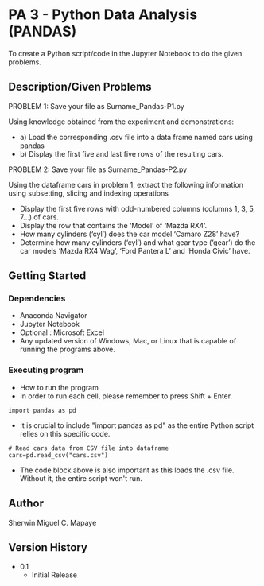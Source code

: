 # PA 3 - Python Data Analysis (PANDAS)

To create a Python script/code in the Jupyter Notebook to do the given problems.

## Description/Given Problems

PROBLEM 1: Save your file as Surname_Pandas-P1.py

Using knowledge obtained from the experiment and demonstrations:
   - a) Load the corresponding .csv file into a data frame named cars using pandas
   - b) Display the first five and last five rows of the resulting cars.

PROBLEM 2: Save your file as Surname_Pandas-P2.py

Using the dataframe cars in problem 1, extract the following information using subsetting, slicing and indexing operations
   - Display the first five rows with odd-numbered columns (columns 1, 3, 5, 7…) of cars.
   - Display the row that contains the ‘Model’ of ‘Mazda RX4’.
   - How many cylinders (‘cyl’) does the car model ‘Camaro Z28’ have?
   - Determine how many cylinders (‘cyl’) and what gear type (‘gear’) do the car models ‘Mazda RX4 Wag’, ‘Ford Pantera L’ and ‘Honda Civic’ have.

## Getting Started

### Dependencies

* Anaconda Navigator
* Jupyter Notebook
* Optional : Microsoft Excel
* Any updated version of Windows, Mac, or Linux that is capable of running the programs above.

### Executing program

* How to run the program
* In order to run each cell, please remember to press Shift + Enter.
```
import pandas as pd
```
* It is crucial to include "import pandas as pd" as the entire Python script relies on this specific code.
```
# Read cars data from CSV file into dataframe
cars=pd.read_csv("cars.csv")
```
* The code block above is also important as this loads the .csv file. Without it, the entire script won't run.

## Author

Sherwin Miguel C. Mapaye

## Version History
* 0.1
    * Initial Release
